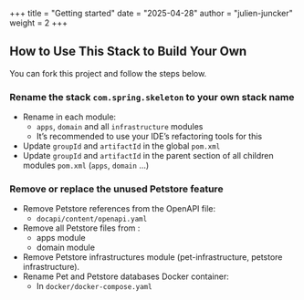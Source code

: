 +++
title = "Getting started"
date = "2025-04-28"
author = "julien-juncker"
weight = 2
+++

## How to Use This Stack to Build Your Own

You can fork this project and follow the steps below.

### Rename the stack `com.spring.skeleton` to your own stack name

- Rename in each module:
    - `apps`, `domain` and all `infrastructure` modules
    - It’s recommended to use your IDE’s refactoring tools for this
- Update `groupId` and `artifactId` in the global `pom.xml`
- Update `groupId` and `artifactId` in the parent section of all children modules `pom.xml` (`apps`, `domain` ...)

### Remove or replace the unused Petstore feature

- Remove Petstore references from the OpenAPI file:
    - `docapi/content/openapi.yaml`
- Remove all Petstore files from :
    - apps module
    - domain module
- Remove Petstore infrastructures module (pet-infrastructure, petstore infrastructure).
- Rename Pet and Petstore databases Docker container:
    - In `docker/docker-compose.yaml`